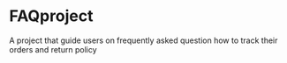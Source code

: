 # FAQproject
A project that guide users on frequently asked question how to track their orders and return policy 